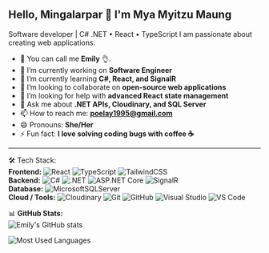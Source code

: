 ## Hello, Mingalarpar 👋 I'm Mya Myitzu Maung

Software developer | C# .NET • React • TypeScript
I am passionate about creating web applications.

- 👦 You can call me **Emily** 👌.
- 🔭 I’m currently working on **Software Engineer**
- 🌱 I’m currently learning **C#, React, and SignalR**
- 👯 I’m looking to collaborate on **open-source web applications**
- 🤔 I’m looking for help with **advanced React state management**
- 💬 Ask me about **.NET APIs, Cloudinary, and SQL Server**
- 📫 How to reach me: **poelay1995@gmail.com**
- 😄 Pronouns: **She/Her**
- ⚡ Fun fact: **I love solving coding bugs with coffee ☕**

---
🛠 Tech Stack:  
**Frontend:** ![React](https://img.shields.io/badge/React-20232A?style=for-the-badge&logo=react&logoColor=61DAFB) ![TypeScript](https://img.shields.io/badge/TypeScript-007ACC?style=for-the-badge&logo=typescript&logoColor=white) ![TailwindCSS](https://img.shields.io/badge/Tailwind_CSS-38B2AC?style=for-the-badge&logo=tailwind-css&logoColor=white)  
**Backend:** ![C#](https://img.shields.io/badge/C%23-239120?style=for-the-badge&logo=c-sharp&logoColor=white) ![.NET](https://img.shields.io/badge/.NET-512BD4?style=for-the-badge&logo=dotnet&logoColor=white) ![ASP.NET Core](https://img.shields.io/badge/ASP.NET_Core-5C2D91?style=for-the-badge&logo=.net&logoColor=white) ![SignalR](https://img.shields.io/badge/SignalR-512BD4?style=for-the-badge&logo=dotnet&logoColor=white)  
**Database:** ![MicrosoftSQLServer](https://img.shields.io/badge/Microsoft_SQL_Server-CC2927?style=for-the-badge&logo=microsoft-sql-server&logoColor=white)  
**Cloud / Tools:** ![Cloudinary](https://img.shields.io/badge/Cloudinary-3448C5?style=for-the-badge&logo=cloudinary&logoColor=white) ![Git](https://img.shields.io/badge/Git-F05032?style=for-the-badge&logo=git&logoColor=white) ![GitHub](https://img.shields.io/badge/GitHub-181717?style=for-the-badge&logo=github&logoColor=white) ![Visual Studio](https://img.shields.io/badge/Visual_Studio-5C2D91?style=for-the-badge&logo=visual-studio&logoColor=white) ![VS Code](https://img.shields.io/badge/VS_Code-0078D4?style=for-the-badge&logo=visual-studio-code&logoColor=white)

📊 **GitHub Stats:**  
![Emily's GitHub stats](https://github-readme-stats.vercel.app/api?username=MyaMyitzuMaung&show_icons=true&theme=tokyonight)

![Most Used Languages](https://github-readme-stats.vercel.app/api/top-langs/?username=MyaMyitzuMaung&layout=compact&theme=tokyonight)
